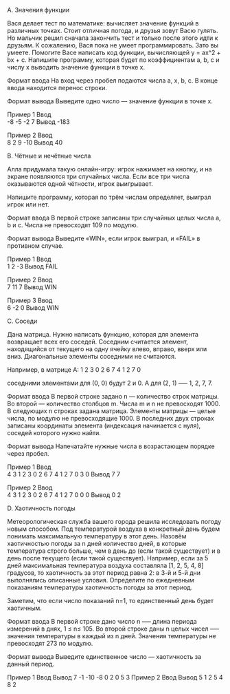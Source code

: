 
A. Значения функции

Вася делает тест по математике: вычисляет значение функций в различных точках. Стоит отличная погода, и друзья зовут Васю гулять. Но мальчик решил сначала закончить тест и только после этого идти к друзьям. К сожалению, Вася пока не умеет программировать. Зато вы умеете. Помогите Васе написать код функции, вычисляющей y = ax^2 + bx + c. Напишите программу, которая будет по коэффициентам a, b, c и числу x выводить значение функции в точке x.

Формат ввода
На вход через пробел подаются числа a, x, b, c. В конце ввода находится перенос строки.

Формат вывода
Выведите одно число — значение функции в точке x.

Пример 1
Ввод	
-8 -5 -2 7
Вывод
-183

Пример 2
Ввод	
8 2 9 -10
Вывод
40



B. Чётные и нечётные числа

Алла придумала такую онлайн-игру: игрок нажимает на кнопку, и на экране появляются три случайных числа. Если все три числа оказываются одной чётности, игрок выигрывает.

Напишите программу, которая по трём числам определяет, выиграл игрок или нет.

Формат ввода
В первой строке записаны три случайных целых числа a, b и c. Числа не превосходят 109 по модулю.

Формат вывода
Выведите «WIN», если игрок выиграл, и «FAIL» в противном случае.

Пример 1
Ввод	
1 2 -3
Вывод
FAIL

Пример 2
Ввод	
7 11 7
Вывод
WIN

Пример 3
Ввод	
6 -2 0
Вывод
WIN


C. Соседи

Дана матрица. Нужно написать функцию, которая для элемента возвращает всех его соседей. Соседним считается элемент, находящийся от текущего на одну ячейку влево, вправо, вверх или вниз. Диагональные элементы соседними не считаются.

Например, в матрице A:
1 2 3
0 2 6
7 4 1
2 7 0

соседними элементами для (0, 0) будут 2 и 0. А для (2, 1) –— 1, 2, 7, 7.

Формат ввода
В первой строке задано n — количество строк матрицы. Во второй — количество столбцов m. Числа m и n не превосходят 1000. В следующих n строках задана матрица. Элементы матрицы — целые числа, по модулю не превосходящие 1000. В последних двух строках записаны координаты элемента (индексация начинается с нуля), соседей которого нужно найти.

Формат вывода
Напечатайте нужные числа в возрастающем порядке через пробел.

Пример 1
Ввод	
4
3
1 2 3
0 2 6
7 4 1
2 7 0
3
0
Вывод
7 7

Пример 2
Ввод	
4
3
1 2 3
0 2 6
7 4 1
2 7 0
0
0
Вывод
0 2

D. Хаотичность погоды

Метеорологическая служба вашего города решила исследовать погоду новым способом. Под температурой воздуха в конкретный день будем понимать максимальную температуру в этот день. Назовём хаотичностью погоды за n дней количество дней, в которые температура строго больше, чем в день до (если такой существует) и в день после текущего (если такой существует). Например, если за 5 дней максимальная температура воздуха составляла [1, 2, 5, 4, 8] градусов, то хаотичность за этот период равна 2: в 3-й и 5-й дни выполнялись описанные условия. Определите по ежедневным показаниям температуры хаотичность погоды за этот период.

Заметим, что если число показаний n=1, то единственный день будет хаотичным.

Формат ввода
В первой строке дано число n –— длина периода измерений в днях, 1 ≤ n≤ 105. Во второй строке даны n целых чисел –— значения температуры в каждый из n дней. Значения температуры не превосходят 273 по модулю.

Формат вывода
Выведите единственное число — хаотичность за данный период.

Пример 1
Ввод	Вывод
7
-1 -10 -8 0 2 0 5
3
Пример 2
Ввод	Вывод
5
1 2 5 4 8
2